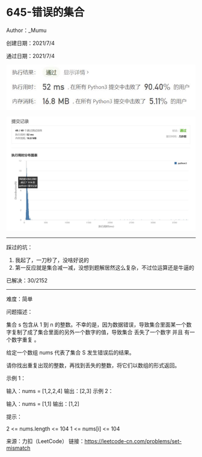 # 645-错误的集合

Author：_Mumu

创建日期：2021/7/4

通过日期：2021/7/4

![](./通过截图2.jpg)

![](./通过截图1.jpg)

*****

踩过的坑：

1. 我起了，一刀秒了，没啥好说的
2. 第一反应就是集合减一减，没想到题解居然这么复杂，不过位运算还是牛逼的

已解决：30/2152

*****

难度：简单

问题描述：

集合 s 包含从 1 到 n 的整数。不幸的是，因为数据错误，导致集合里面某一个数字复制了成了集合里面的另外一个数字的值，导致集合 丢失了一个数字 并且 有一个数字重复 。

给定一个数组 nums 代表了集合 S 发生错误后的结果。

请你找出重复出现的整数，再找到丢失的整数，将它们以数组的形式返回。

 

示例 1：

输入：nums = [1,2,2,4]
输出：[2,3]
示例 2：

输入：nums = [1,1]
输出：[1,2]


提示：

2 <= nums.length <= 104
1 <= nums[i] <= 104

来源：力扣（LeetCode）
链接：https://leetcode-cn.com/problems/set-mismatch